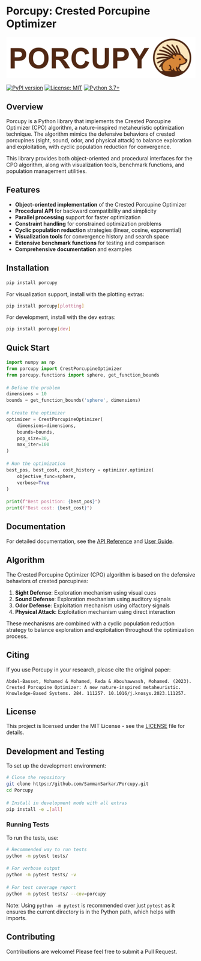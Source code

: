 # Porcupy: Crested Porcupine Optimizer

![CPO](docs/full_logo.png)


[![PyPI version](https://badge.fury.io/py/porcupy.svg)](https://badge.fury.io/py/porcupy)
[![License: MIT](https://img.shields.io/badge/License-MIT-yellow.svg)](https://opensource.org/licenses/MIT)
[![Python 3.7+](https://img.shields.io/badge/python-3.7+-blue.svg)](https://www.python.org/downloads/release/python-370/)

## Overview

Porcupy is a Python library that implements the Crested Porcupine Optimizer (CPO) algorithm, a nature-inspired metaheuristic optimization technique. The algorithm mimics the defensive behaviors of crested porcupines (sight, sound, odor, and physical attack) to balance exploration and exploitation, with cyclic population reduction for convergence.

This library provides both object-oriented and procedural interfaces for the CPO algorithm, along with visualization tools, benchmark functions, and population management utilities.

## Features

- **Object-oriented implementation** of the Crested Porcupine Optimizer
- **Procedural API** for backward compatibility and simplicity
- **Parallel processing** support for faster optimization
- **Constraint handling** for constrained optimization problems
- **Cyclic population reduction** strategies (linear, cosine, exponential)
- **Visualization tools** for convergence history and search space
- **Extensive benchmark functions** for testing and comparison
- **Comprehensive documentation** and examples

## Installation

```bash
pip install porcupy
```

For visualization support, install with the plotting extras:

```bash
pip install porcupy[plotting]
```

For development, install with the dev extras:

```bash
pip install porcupy[dev]
```

## Quick Start

```python
import numpy as np
from porcupy import CrestPorcupineOptimizer
from porcupy.functions import sphere, get_function_bounds

# Define the problem
dimensions = 10
bounds = get_function_bounds('sphere', dimensions)

# Create the optimizer
optimizer = CrestPorcupineOptimizer(
    dimensions=dimensions,
    bounds=bounds,
    pop_size=30,
    max_iter=100
)

# Run the optimization
best_pos, best_cost, cost_history = optimizer.optimize(
    objective_func=sphere,
    verbose=True
)

print(f"Best position: {best_pos}")
print(f"Best cost: {best_cost}")
```

## Documentation

For detailed documentation, see the [API Reference](docs/api_reference.md) and [User Guide](docs/user_guide.md).

## Algorithm

The Crested Porcupine Optimizer (CPO) algorithm is based on the defensive behaviors of crested porcupines:

1. **Sight Defense**: Exploration mechanism using visual cues
2. **Sound Defense**: Exploration mechanism using auditory signals
3. **Odor Defense**: Exploitation mechanism using olfactory signals
4. **Physical Attack**: Exploitation mechanism using direct interaction

These mechanisms are combined with a cyclic population reduction strategy to balance exploration and exploitation throughout the optimization process.

## Citing

If you use Porcupy in your research, please cite the original paper:

```
Abdel-Basset, Mohamed & Mohamed, Reda & Abouhawwash, Mohamed. (2023). 
Crested Porcupine Optimizer: A new nature-inspired metaheuristic. 
Knowledge-Based Systems. 284. 111257. 10.1016/j.knosys.2023.111257. 
```

## License

This project is licensed under the MIT License - see the [LICENSE](LICENSE) file for details.

## Development and Testing

To set up the development environment:

```bash
# Clone the repository
git clone https://github.com/SammanSarkar/Porcupy.git
cd Porcupy

# Install in development mode with all extras
pip install -e .[all]
```

### Running Tests

To run the tests, use:

```bash
# Recommended way to run tests
python -m pytest tests/

# For verbose output
python -m pytest tests/ -v

# For test coverage report
python -m pytest tests/ --cov=porcupy
```

Note: Using `python -m pytest` is recommended over just `pytest` as it ensures the current directory is in the Python path, which helps with imports.

## Contributing

Contributions are welcome! Please feel free to submit a Pull Request.
